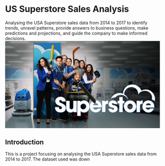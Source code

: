 # US Superstore Sales Analysis
Analysing the USA Superstore sales data from 2014 to 2017 to identify trends, unravel patterns, provide answers to business questions, make predictions and projections, and guide the company to make informed decisions.
![](Superstore-logo.jpg)

## Introduction
This is a project focusing on analysing the USA Superstore sales data from 2014 to 2017. The dataset used was down
